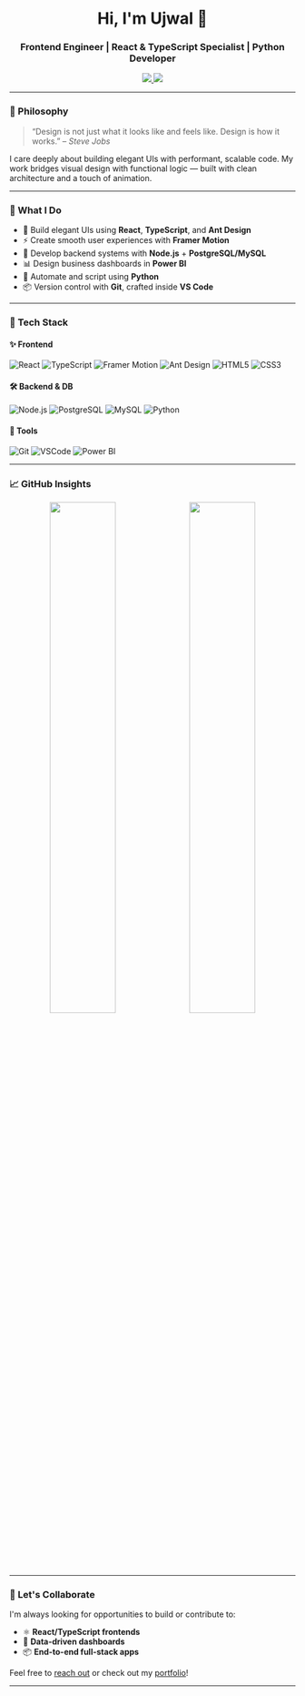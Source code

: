 <h1 align="center">Hi, I'm Ujwal 👋</h1>
<h3 align="center">Frontend Engineer | React & TypeScript Specialist | Python Developer</h3>

<p align="center">
  <a href="https://ujwal-l.netlify.app/" target="_blank">
    <img src="https://img.shields.io/badge/🌐 Portfolio-ujwal--l.netlify.app-black?style=for-the-badge" />
  </a>
  <a href="mailto:ujwal565@gmail.com">
    <img src="https://img.shields.io/badge/📩 Email-ujwal565@gmail.com-black?style=for-the-badge" />
  </a>
</p>

---

### 🧠 Philosophy

> “Design is not just what it looks like and feels like. Design is how it works.” – *Steve Jobs*

I care deeply about building elegant UIs with performant, scalable code. My work bridges visual design with functional logic — built with clean architecture and a touch of animation.

---

### 🚀 What I Do

- 🎨 Build elegant UIs using **React**, **TypeScript**, and **Ant Design**
- ⚡ Create smooth user experiences with **Framer Motion**
- 🧩 Develop backend systems with **Node.js** + **PostgreSQL/MySQL**
- 📊 Design business dashboards in **Power BI**
- 🐍 Automate and script using **Python**
- 📦 Version control with **Git**, crafted inside **VS Code**

---

### 🔧 Tech Stack

#### ✨ Frontend

![React](https://img.shields.io/badge/-React-000000?style=flat&logo=react)
![TypeScript](https://img.shields.io/badge/-TypeScript-000000?style=flat&logo=typescript)
![Framer Motion](https://img.shields.io/badge/-Framer%20Motion-000000?style=flat&logo=framer)
![Ant Design](https://img.shields.io/badge/-Ant%20Design-000000?style=flat&logo=ant-design)
![HTML5](https://img.shields.io/badge/-HTML5-000000?style=flat&logo=html5)
![CSS3](https://img.shields.io/badge/-CSS3-000000?style=flat&logo=css3)

#### 🛠 Backend & DB

![Node.js](https://img.shields.io/badge/-Node.js-000000?style=flat&logo=node.js)
![PostgreSQL](https://img.shields.io/badge/-PostgreSQL-000000?style=flat&logo=postgresql)
![MySQL](https://img.shields.io/badge/-MySQL-000000?style=flat&logo=mysql)
![Python](https://img.shields.io/badge/-Python-000000?style=flat&logo=python)

#### 🧰 Tools

![Git](https://img.shields.io/badge/-Git-000000?style=flat&logo=git)
![VSCode](https://img.shields.io/badge/-VS%20Code-000000?style=flat&logo=visual-studio-code)
![Power BI](https://img.shields.io/badge/-Power%20BI-000000?style=flat&logo=powerbi)

---

### 📈 GitHub Insights

<p align="center">
  <img src="https://github-readme-stats.vercel.app/api?username=Ujwal-l&show_icons=true&theme=graywhite&hide_border=true" width="48%" />
  <img src="https://streak-stats.demolab.com?user=Ujwal-l&theme=graywhite&hide_border=true" width="48%" />
</p>

---

### 🤝 Let's Collaborate

I'm always looking for opportunities to build or contribute to:
- ⚛️ **React/TypeScript frontends**
- 🧠 **Data-driven dashboards**
- 📦 **End-to-end full-stack apps**

Feel free to [reach out](mailto:ujwal565@gmail.com) or check out my [portfolio](https://ujwal-l.netlify.app/)!

---

<!---
Ujwal-l/Ujwal-l is a ✨ special ✨ repository because its `README.md` (this file) appears on your GitHub profile.
You can click the Preview link to take a look at your changes.
--->
